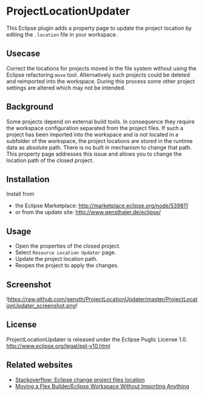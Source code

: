 # ProjectLocationUpdater

This Eclipse plugin adds a property page to update the project location by editing the `.location` file in your workspace.

## Usecase

Correct the locations for projects moved in the file system without using the Eclipse refactoring `move` tool.
Alternatively such projects could be deleted and reimported into the workspace. During this process some other project settings are altered which may not be intended.

## Background

Some projects depend on external build tools. In consequence they require the workspace configuration separated from the project files.
If such a project has been imported into the workspace and is not located in a subfolder of the workspace, the project locations are stored in the runtime data as absolute path. There is no built in mechanism to change that path.
This property page addresses this issue and allows you to change the location path of the closed project.

## Installation

Install from
* the Eclipse Marketplace: http://marketplace.eclipse.org/node/539811
* or from the update site: http://www.gensthaler.de/eclipse/

## Usage

- Open the properties of the closed project.
- Select `Resource Location Updater` page.
- Update the project location path.
- Reopen the project to apply the changes.

## Screenshot

!https://raw.github.com/gensth/ProjectLocationUpdater/master/ProjectLocationUpdater_screenshot.png!

## License

ProjectLocationUpdater is released under the Eclipse Puglic License 1.0. http://www.eclipse.org/legal/epl-v10.html

## Related websites

- [Stackoverflow: Eclipse change project files location](http://stackoverflow.com/questions/1430836/eclipse-change-project-files-location)
- [Moving a Flex Builder/Eclipse Workspace Without Importing Anything](http://www.joeflash.ca/blog/2008/11/moving-a-fb-workspace-update.html)